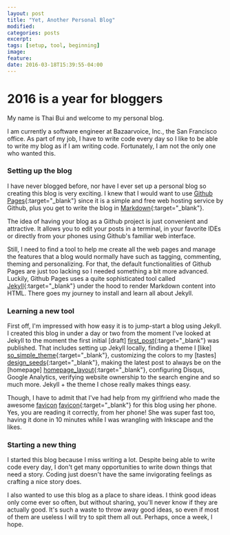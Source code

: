 ```yaml
---
layout: post
title: "Yet, Another Personal Blog"
modified:
categories: posts
excerpt:
tags: [setup, tool, beginning]
image:
feature:
date: 2016-03-18T15:39:55-04:00
---
```


# 2016 is a year for bloggers

My name is Thai Bui and welcome to my personal blog. 

I am currently a software engineer at Bazaarvoice, Inc., the San Francisco
office. As part of my job, I have to write code every day so I like to be able
to write my blog as if I am writing code. Fortunately, I am not the only one who
wanted this.

### Setting up the blog

I have never blogged before, nor have I ever set up a personal blog so creating
this blog is very exciting. I knew that I would want to use [Github
Pages](https://pages.github.com/){:target="_blank"} since it is a simple and
free web hosting service by Github, plus you get to write the blog in
[Markdown](http://markdownlivepreview.com/){:target="_blank"}. 

The idea of having your blog as a Github project is just convenient and
attractive. It allows you to edit your posts in a terminal, in your favorite
IDEs or directly from your phones using Github's familiar web
interface.

Still, I need to find a tool to help me create all the web pages and manage the
features that a blog would normally have such as tagging, commenting, theming
and personalizing. For that, the default functionalities of Github Pages are just
too lacking so I needed something a bit more advanced.  Luckily, Github Pages
uses a quite sophisticated tool called
[Jekyll](https://jekyllrb.com/){:target="_blank"} under the hood to render
Markdown content into HTML. There goes my journey to install and learn all about
Jekyll.

### Learning a new tool

First off, I'm impressed with how easy it is to jump-start a blog using Jekyll.
I created this blog in under a day or two from the moment I've
looked at Jekyll to the moment the first initial [draft] [first_post]{:target="_blank"}
was published. That includes setting up Jekyll locally, finding a theme I [like]
[so_simple_theme]{:target="_blank"}, customizing the colors to my [tastes]
[design_seeds]{:target="_blank"}, making the latest post to always be on the
[homepage] [homepage_layout]{:target="_blank"}, configuring Disqus, Google
Analytics, verifying website ownership to the search engine and so much more.
Jekyll + the theme I chose really makes things easy. 

Though, I have to admit that I've had help from my girlfriend who made the
awesome [favicon] [favicon]{:target="_blank"} for this blog using her phone.
Yes, you are reading it correctly, from her phone! She was super fast too,
having it done in 10 minutes while I was wrangling with Inkscape and the likes.

[first_post]: https://github.com/thaibui/thaibui.github.io/blob/2b6ac2f69f309dc75849d62fc265b9dd0e043dad/_posts/2016-03-18-yet-another-personal-blog.md
[so_simple_theme]: https://mademistakes.com/work/so-simple-jekyll-theme/
[design_seeds]: http://design-seeds.com/search?hex=313636
[homepage_layout]: https://github.com/thaibui/thaibui.github.io/blob/master/_layouts/homepage.html
[favicon]: https://github.com/thaibui/thaibui.github.io/blob/master/images/apple-touch-icon-72x72-precomposed.png 

### Starting a new thing

I started this blog because I miss writing a lot. Despite being able to write
code every day, I don't get many opportunities to write down things that need a
story. Coding just doesn't have the same invigorating feelings as crafting a
nice story does. 

I also wanted to use this blog as a place to share ideas. I think good ideas
only come ever so often, but without sharing, you'll never know if they are
actually good. It's such a waste to throw away good ideas, so even if most of
them are useless I will try to spit them all out. Perhaps, once a week, I hope.
